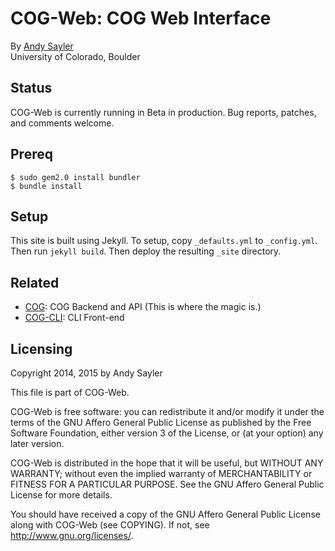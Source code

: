 COG-Web: COG Web Interface
================================

By [Andy Sayler](https://www.andysayler.com)  
University of Colorado, Boulder

Status
------

COG-Web is currently running in Beta in production. Bug reports,
patches, and comments welcome.

Prereq
------

```
$ sudo gem2.0 install bundler
$ bundle install
```

Setup
-----

This site is built using Jekyll. To setup, copy `_defaults.yml` to
`_config.yml`. Then run `jekyll build`. Then deploy the resulting
`_site` directory.

Related
-------

 * [COG](https://github.com/asayler/COG): COG Backend and API
 (This is where the magic is.)
 * [COG-CLI](https://github.com/asayler/COG-CLI): CLI Front-end

Licensing
---------

Copyright 2014, 2015 by Andy Sayler

This file is part of COG-Web.
 
COG-Web is free software: you can redistribute it and/or modify it
under the terms of the GNU Affero General Public License as published
by the Free Software Foundation, either version 3 of the License, or
(at your option) any later version.

COG-Web is distributed in the hope that it will be useful, but WITHOUT
ANY WARRANTY; without even the implied warranty of MERCHANTABILITY or
FITNESS FOR A PARTICULAR PURPOSE.  See the GNU Affero General Public
License for more details.

You should have received a copy of the GNU Affero General Public
License along with COG-Web (see COPYING).  If not, see
http://www.gnu.org/licenses/.
